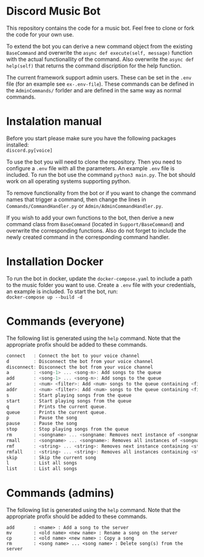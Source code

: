 # Discord Music Bot

This repository contains the code for a music bot. Feel free to clone or fork the code for your own use.

To extend the bot you can derive a new command object from the existing `BaseCommand` and overwrite the `async def execute(self, message)` function with the actual functionallity of the command. Also overwrite the `async def help(self)` that returns the command discription for the help function.

The current framework support admin users. These can be set in the `.env` file (for an example see `ex-.env-file`). These commands can be defined in the `AdminCommands/` forlder and are defined in the same way as normal commands.

# Instalation manual
Before you start please make sure you have the following packages installed: \
`discord.py[voice]`

To use the bot you will need to clone the repository. Then you need to configure a `.env` file with all the parameters. An example `.env` file is included. To run the bot use the command `python3 main.py`. The bot should work on all operating systems supporting python.

To remove functionality from the bot or if you want to change the command names that trigger a command, then change the lines in `Commands/CommandHandler.py` or `Admin/AdminCommandHandler.py`.

If you wish to add your own functions to the bot, then derive a new command class from `BaseCommand` (located in `Support/BaseCommand`) and overwrite the corresponding functions. Also do not forget to include the newly created command in the corresponding command handler.

# Installation Docker
To run the bot in docker, update the `docker-compose.yaml` to include a path to the music folder you want to use. Create a `.env` file with your credentials, an example is included. To start the bot, run: \
`docker-compose up --build -d`

# Commands (everyone)
The following list is generated using the `help` command. Note that the appropriate profix should be added to these commands.
```c         : Connect the bot to your voice channel
connect   : Connect the bot to your voice channel
d         : Disconnect the bot from your voice channel
disconnect: Disconnect the bot from your voice channel
a         : <song-1> ... <song-n>: Add songs to the queue
add       : <song-1> ... <song-n>: Add songs to the queue
ar        : <num> <filter>: Add <num> songs to the queue containing <filter> in their name
addr      : <num> <filter>: Add <num> songs to the queue containing <filter> in their name
s         : Start playing songs from the queue
start     : Start playing songs from the queue
q         : Prints the current queue.
queue     : Prints the current queue.
p         : Pause the song
pause     : Pause the song
stop      : Stop playing songs from the queue
rm        : <songname> ... <songname: Removes next instance of <songname> from the queue
rmall     : <songname> ... <songname>: Removes all instances of <songname> from the queue
rmf       : <string> ... <string>: Removes next instance containing <string> from the queue
rmfall    : <string> ... <string>: Removes all instances containing <string> from the queue
skip      : Skip the current song
l         : List all songs
list      : List all songs
```
  
# Commands (admins)
The following list is generated using the `help` command. Note that the appropriate profix should be added to these commands.
```
add       : <name> : Add a song to the server
mv        : <old name> <new name> : Rename a song on the server
cp        : <old name> <new name> : Copy a song
rm        : <song name> ... <song name> : Delete song(s) from the server
```
